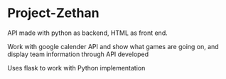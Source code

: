 # Project-Zethan

API made with python as backend, HTML as front end.

Work with google calender API and show what games are going on, and display team information through API developed 


Uses flask to work with Python implementation 
